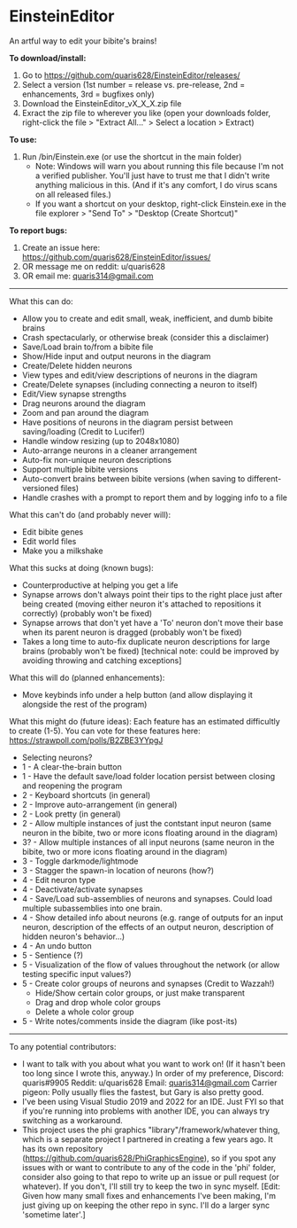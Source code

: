 # EinsteinEditor
An artful way to edit your bibite's brains!

__To download/install:__
 1. Go to https://github.com/quaris628/EinsteinEditor/releases/
 2. Select a version (1st number = release vs. pre-release, 2nd = enhancements, 3rd = bugfixes only)
 3. Download the EinsteinEditor_vX_X_X.zip file
 4. Exract the zip file to wherever you like (open your downloads folder, right-click the file > "Extract All..." > Select a location > Extract)

__To use:__
 1. Run /bin/Einstein.exe (or use the shortcut in the main folder)
    - Note: Windows will warn you about running this file because I'm not a verified publisher. You'll just have to trust me that I didn't write anything malicious in this. (And if it's any comfort, I do virus scans on all released files.)
    - If you want a shortcut on your desktop, right-click Einstein.exe in the file explorer > "Send To" > "Desktop (Create Shortcut)"

__To report bugs:__
 1. Create an issue here: https://github.com/quaris628/EinsteinEditor/issues/
 2. OR message me on reddit: u/quaris628
 3. OR email me: quaris314@gmail.com

 -----

What this can do:
 - Allow you to create and edit small, weak, inefficient, and dumb bibite brains
 - Crash spectacularly, or otherwise break (consider this a disclaimer)
 - Save/Load brain to/from a bibite file
 - Show/Hide input and output neurons in the diagram
 - Create/Delete hidden neurons
 - View types and edit/view descriptions of neurons in the diagram
 - Create/Delete synapses (including connecting a neuron to itself)
 - Edit/View synapse strengths
 - Drag neurons around the diagram
 - Zoom and pan around the diagram
 - Have positions of neurons in the diagram persist between saving/loading (Credit to Lucifer!)
 - Handle window resizing (up to 2048x1080)
 - Auto-arrange neurons in a cleaner arrangement
 - Auto-fix non-unique neuron descriptions
 - Support multiple bibite versions
 - Auto-convert brains between bibite versions (when saving to different-versioned files)
 - Handle crashes with a prompt to report them and by logging info to a file

What this can't do (and probably never will):
 - Edit bibite genes
 - Edit world files
 - Make you a milkshake

What this sucks at doing (known bugs):
 - Counterproductive at helping you get a life
 - Synapse arrows don't always point their tips to the right place just after being created (moving either neuron it's attached to repositions it correctly) (probably won't be fixed)
 - Synapse arrows that don't yet have a 'To' neuron don't move their base when its parent neuron is dragged (probably won't be fixed)
 - Takes a long time to auto-fix duplicate neuron descriptions for large brains (probably won't be fixed) [technical note: could be improved by avoiding throwing and catching exceptions]

What this will do (planned enhancements):
 - Move keybinds info under a help button (and allow displaying it alongside the rest of the program)

What this might do (future ideas):
  Each feature has an estimated difficultly to create (1-5).
  You can vote for these features here: https://strawpoll.com/polls/B2ZBE3YYpgJ
 - Selecting neurons?
 - 1 - A clear-the-brain button
 - 1 - Have the default save/load folder location persist between closing and reopening the program
 - 2 - Keyboard shortcuts (in general)
 - 2 - Improve auto-arrangement (in general)
 - 2 - Look pretty (in general)
 - 2 - Allow multiple instances of just the contstant input neuron (same neuron in the bibite, two or more icons floating around in the diagram)
 - 3? - Allow multiple instances of all input neurons (same neuron in the bibite, two or more icons floating around in the diagram)
 - 3 - Toggle darkmode/lightmode
 - 3 - Stagger the spawn-in location of neurons (how?)
 - 4 - Edit neuron type
 - 4 - Deactivate/activate synapses
 - 4 - Save/Load sub-assemblies of neurons and synapses. Could load multiple subassemblies into one brain.
 - 4 - Show detailed info about neurons (e.g. range of outputs for an input neuron, description of the effects of an output neuron, description of hidden neuron's behavior...)
 - 4 - An undo button
 - 5 - Sentience (?)
 - 5 - Visualization of the flow of values throughout the network (or allow testing specific input values?)
 - 5 - Create color groups of neurons and synapses (Credit to Wazzah!)
    - Hide/Show certain color groups, or just make transparent
	- Drag and drop whole color groups
	- Delete a whole color group
 - 5 - Write notes/comments inside the diagram (like post-its)

 -----

To any potential contributors:
 - I want to talk with you about what you want to work on! (If it hasn't been too long since I wrote this, anyway.) In order of my preference, Discord: quaris#9905 Reddit: u/quaris628 Email: quaris314@gmail.com Carrier pigeon: Polly usually flies the fastest, but Gary is also pretty good.
 - I've been using Visual Studio 2019 and 2022 for an IDE. Just FYI so that if you're running into problems with another IDE, you can always try switching as a workaround.
 - This project uses the phi graphics "library"/framework/whatever thing, which is a separate project I partnered in creating a few years ago. It has its own repository (https://github.com/quaris628/PhiGraphicsEngine), so if you spot any issues with or want to contribute to any of the code in the 'phi' folder, consider also going to that repo to write up an issue or pull request (or whatever). If you don't, I'll still try to keep the two in sync myself. [Edit: Given how many small fixes and enhancements I've been making, I'm just giving up on keeping the other repo in sync. I'll do a larger sync 'sometime later'.]
